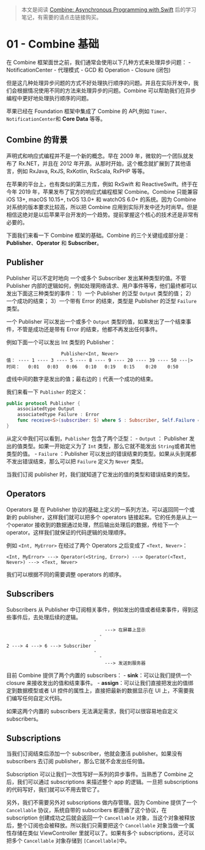 > 本文是阅读 [Combine: Asynchronous Programming with Swift](https://store.raywenderlich.com/products/combine-asynchronous-programming-with-swift) 后的学习笔记，有需要的请点击链接购买。

# 01 - Combine 基础

在 Combine 框架面世之前，我们通常会使用以下几种方式来处理异步问题：
	- NotificationCenter
	- 代理模式
	- GCD 和 Operation
	- Closure (闭包)

但是这几种处理异步问题的方式不好处理执行顺序的问题。并且在实际开发中，我们会根据情况使用不同的方法来处理异步的问题。Combine 可以帮助我们在异步编程中更好地处理执行顺序的问题。

苹果已经在 Foundation 框架中集成了 Combine 的 API,例如 `Timer`、`NotificationCenter`和 **Core Data** 等等。

## Combine 的背景

声明式和响应式编程并不是一个新的概念。早在 2009 年，微软的一个团队就发布了 Rx.NET，并且在 2012 年开源。从那时开始，这个概念就扩展到了其他语言，例如 RxJava, RxJS, RxKotlin, RxScala, RxPHP 等等。

在苹果的平台上，也有类似的第三方库，例如 RxSwift 和 ReactiveSwift。终于在今年 2019 年，苹果发布了官方的响应式编程框架 Combine。Combine 只能兼容 iOS 13+, macOS 10.15+, tvOS 13.0+ 和 watchOS 6.0+ 的系统。因为 Combine 对系统的版本要求比较高，所以把 Combine 应用到实际开发中还为时尚早。但是相信这绝对是以后苹果平台开发的一个趋势。提前掌握这个核心的技术还是非常有必要的。

下面我们来看一下 Combine 框架的基础。Combine 的三个关键组成部分是：**Publisher**、**Operator** 和 **Subscriber**。

## Publisher

Publisher 可以不定时地向 一个或多个 Subscriber 发出某种类型的值。不管 Publisher 内部的逻辑如何，例如处理网络请求、用户事件等等，他们最终都可以发出下面这三种类型的事件：
	1）一个 Publisher 的泛型 `Output` 类型的值；
	2）一个成功的结束；
	3）一个带有 Error 的结束，类型是 Publisher 的泛型 `Failure` 类型。

一个 Publisher 可以发出一个或多个 `Output` 类型的值，如果发出了一个结束事件，不管是成功还是带有 Error 的结束，他都不再发出任何事件。

例如下面一个可以发出 Int 类型的 Publisher：

```
 					Publisher<Int, Never>
值： ---- 1 ---- 3 ---- 5 ---- 8 ---- 9 ---- 20 ---- 39 ---- 50 ---|>
时间：   0:01   0:03   0:06   0:10   0:19   0:15    0:20    0:50
```

虚线中间的数字是发出的值；最右边的 `|` 代表一个成功的结束。

我们来看一下 `Publisher` 的定义：

```swift
public protocol Publisher {
    associatedtype Output
    associatedtype Failure : Error
    func receive<S>(subscriber: S) where S : Subscriber, Self.Failure == S.Failure, Self.Output == S.Input
}
```

从定义中我们可以看到，`Publisher` 包含了两个泛型：
	- `Output` ： Publisher 发出的值类型。如果一开始定义为了 `Int` 类型，那么它就不能发出 `String`或者其他类型的值。
	-  `Failure` ：Publisher 可以发出的错误结束的类型。如果从头到尾都不发出错误结束，那么可以把 `Failure` 定义为 `Never` 类型。

当我们订阅 publisher 时，我们就知道了它发出的值的类型和错误结束的类型。

## Operators

Operators 是 在 Publisher 协议的基础上定义的一系列方法，可以返回同一个或新的 publisher，这样我们就可以把多个 operators 链接起来。它的任务是从上一个operator 接收到的数据通过处理，然后输出处理后的数据，传给下一个 operator。这样我们就保证的代码逻辑的处理顺序。

例如 `<Int, MyError>` 在经过了两个 Operators 之后变成了 `<Text, Never>`：

```
<Int, MyError> ---> Operator(<String, Error>) ---> Operator(<Text, Never>) ---> <Text, Never>
```

我们可以根据不同的需要调整 operators 的顺序。

## Subscribers

Subscribers 从 Publisher 中订阅相关事件，例如发出的值或者结束事件，得到这些事件后，去处理后续的逻辑。

```
                                    ---> 在屏幕上显示
                                  -
                                -
2 ---> 4 ---> 6 ---> Subscriber
                                -
                                  -
                                    ---> 发送到服务器
```

目前 Combine 提供了两个内置的 subscribers：
	- **sink**：可以让我们提供一个 closure 来接收发出的值和结束事件。
	- **assign**：可以让我们直接把发出的值绑定到数据模型或者 UI 控件的属性上，直接把最新的数据显示在 UI 上，不需要我们编写任何自定义代码。

如果这两个内置的 subscribers 无法满足需求，我们可以很容易地自定义 subscribers。

## Subscriptions

当我们订阅结束后添加一个 subscriber，他就会激活 publisher。如果没有 subscribers 去订阅 publisher，那么它就不会发出任何值。

Subscription 可以让我们一次性写好一系列的异步事件。当熟悉了 Combine 之后，我们可以通过 subscriptions 来描述整个 app 的逻辑。一旦把 subscriptions 的代码写好，我们就可以不用去管它了。

另外，我们不需要另外对 subscriptions 做内存管理。因为 Combine 提供了一个 `Cancellable` 协议，系统自带的 subscribers 都遵循了这个协议，在 subscription 创建成功之后就会返回一个 `Cancellable` 对象，当这个对象被释放后，整个订阅也会被释放。所以我们只需要把这个  `Cancellable` 对象当做一个属性存储在类似 ViewController 里就可以了。如果有多个 subscriptions，还可以把多个  `Cancellable` 对象存储到  `[Cancellable]`中。